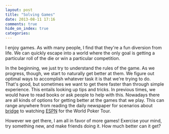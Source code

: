 ```yaml
---
layout: post
title: "Solving Games"
date: 2013-08-11 17:16
comments: true
hide_on_index: true
categories: 
---
```

I enjoy games.  As with many people, I find that they're a fun diversion from life.  We can quickly escape into a world where the only goal is getting a particular roll of the die or win a particular competition.  

In the beginning, we just try to understand the rules of the game.  As we progress, though, we start to naturally get better at them.  We figure out optimal ways to accomplish whatever task it is that we're trying to do.  That's good, but sometimes we want to get there faster than through simple experience.  This entails looking up tips and tricks.  In previous times, we would have to read books or ask people to help with this.  Nowadays there are all kinds of options for getting better at the games that we play.  This can range anywhere from reading the daily newspaper for scenarios about [bridge](http://go.gtww.net/17hUTgu) to watching [ESPN](http://go.gtww.net/13cKgyd) for the World Poker Tour.

However we get there, I am all in favor of more games!  Exercise your mind, try something new, and make friends doing it.  How much better can it get?
